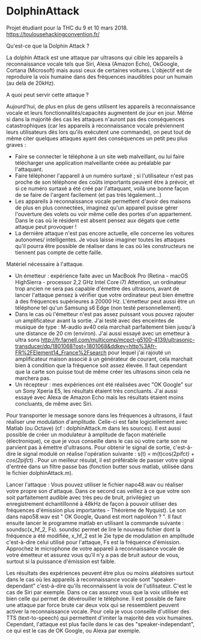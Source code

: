 # DolphinAttack
Projet étudiant pour la THC du 9 et 10 mars 2018.
https://toulousehackingconvention.fr/

Qu'est-ce que la Dolphin Attack ? 

La dolphin Attack est une attaque par ultrasons qui cible les appareils à reconnaissance vocale tels que Siri, Alexa (Amazon Echo), OkGoogle, Cortana (Microsoft) mais aussi ceux de certaines voitures. L'objectif est de reproduire la voix humaine dans des fréquences inaudibles pour un humain (au delà de 20kHz). 

A quoi peut servir cette attaque ? 

Aujourd'hui, de plus en plus de gens utilisent les appareils à reconnaissance vocale et leurs fonctionnalités/capacités augmentent de jour en jour. Même si dans la majorité des cas les attaques n'auront pas des conséquences catastrophiques (car les appareils à reconnaissance vocale préviennent leurs utilisateurs dès lors qu'ils exécutent une commande), on peut tout de même citer quelques attaques ayant des conséquences un petit peu plus graves : 
- Faire se connecter le téléphone à un site web malveillant, ou lui faire télécharger une application malveillante créée au préalable par l'attaquant. 
- Faire téléphoner l'appareil à un numéro surtaxé ; si l'utilisateur n'est pas proche de son téléphone des coûts importants peuvent être à prévoir, et si ce numéro surtaxé a été créé par l'attaquant, voilà une bonne façon de se faire de l'argent facilement (et pas très légalement...)
- Les appareils à reconnaissance vocale permettent d'avoir des maisons de plus en plus connectées, imaginez qu'un appareil puisse gérer l'ouverture des volets ou voir même celle des portes d'un appartement. Dans le cas où le résident est absent pensez aux dégats que cette attaque peut provoquer !
- La dernière attaque n'est pas encore actuelle, elle concerne les voitures autonomes/ intelligentes. Je vous laisse imaginer toutes les attaques qu'il pourra être possible de réaliser dans le cas où les constructeurs ne tiennent pas compte de cette faille.


Matériel nécessaire à l'attaque.
- Un émetteur : expérience faite avec un MacBook Pro (Retina - macOS HighSierra - processor 2,2 GHz Intel Core i7)
Attention, un ordinateur trop ancien ne sera pas capable d'émettre des ultrasons, avant de lancer l'attaque pensez à vérifier que votre ordinateur peut bien émettre à des fréquences supérieures à 20000 Hz. L'émetteur peut aussi être un téléphone tel qu'un Samsung s6 Edge (non testé personnellement). 
- Dans le cas où l'émetteur n'est pas assez puissant vous pouvez rajouter un amplificateur avant la sortie. J'ai testé avec des enceintes de musique de type : M-audio av40 cela marchait parfaitement bien jusqu'à une distance de 20 cm (environ). J'ai aussi essayé avec un emetteur à ultra sons http://fr.farnell.com/multicomp/mcpct-g5100-4139/ultrasonic-transducer/dp/1801068?ost=1801068&ddkey=http%3Afr-FR%2FElement14_France%2Fsearch pour lequel j'ai rajouté un amplificateur maison associé à un générateur de courant, cela marchait bien à condition que la fréquence soit assez élevée. Il faut cependant que la carte son puisse tout de même créer les ultrasons sinon cela ne marchera pas.
- Un récepteur : mes expériences ont été réalisées avec "OK Google" sur un Sony Xperia E5, les résultats étaient très concluants. J'ai aussi essayé avec Alexa de Amazon Echo mais les résultats étaient moins concluants, de même avec Siri. 


Pour transporter le message sonore dans les fréquences à ultrasons, il faut réaliser une modulation d'amplitude. Celle-ci est faite logiciellement avec Matlab (ou Octave) (cf : dolphinAttack.m dans les sources). Il est aussi possible de créer un modulateur à amplitude de façon matérielle (électronique), ce que je vous conseille dans le cas où votre carte son ne parvient pas à émettre d'ultrasons. Pour obtenir le signal de sortie, c'est-à-dire le signal modulé on réalise l'opération suivante : s(t) = m(t)cos(2*pi*fc*t) + cos(2*pi*fc*t) . Pour un meilleur résulat, il est préférable de passer votre signal d'entrée dans un filtre passe bas (fonction butter sous matlab, utilisée dans le fichier dolphinAttack.m). 

Lancer l'attaque : 
Vous pouvez utiliser le fichier napo48.wav ou réaliser votre propre son d'attaque. Dans ce second cas veillez à ce que votre son soit parfaitement audible avec très peu de bruit, privilégiez un enregistrement échantillonné à 48kHz de façon à pouvoir utiliser des fréquences d'émission plus importantes - Théorème de Nyquist). Le son dans napo58.wav est " OK Google, Quand est mort napoléon ? ". Il faut ensuite lancer le programme matlab en utilisant la commande suivante : soundsc(x_hf_2, Fs). soundsc permet de lire le nouveau fichier dont la fréquence a été modifiée, x_hf_2 est le 2ie type de modulation en amplitude c'est-à-dire celui utilisé pour l'attaque, Fs est la fréquence d'émission.
Approchez le microphone de votre appareil à reconnaissance vocale de votre émetteur et assurez vous qu'il n'y a pas de bruit autour de vous, surtout si la puissance d'émission est faible. 


Les résultats des expériences peuvent être plus ou moins aléatoires surtout dans le cas où les appareils à reconnaissance vocale sont "speaker-dependant" c'est-à-dire qu'ils reconnaissent la voix de l'utilisateur. C'est le cas de Siri par exemple. Dans ce cas assurez vous que la voix utilisée est bien celle qui permet de dévérouiller le téléphone. Il est possible de faire une attaque par force brute car deux voix qui se ressemblent peuvent activer la reconnaissance vocale. Pour cela je vous conseille d'utiliser des TTS (text-to-speech) qui permettent d'imiter la majorité des voix humaines. Cependant, l'attaque est plus facile dans le cas des "speaker-independant", ce qui est le cas de OK Google, ou Alexa par exemple.
